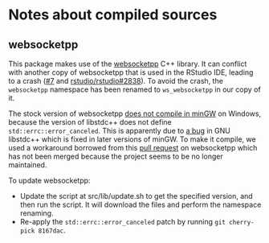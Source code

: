 Notes about compiled sources
============================

## websocketpp

This package makes use of the [websocketpp](https://github.com/zaphoyd/websocketpp) C++ library. It can conflict with another copy of websocketpp that is used in the RStudio IDE, leading to a crash ([#7](https://github.com/rstudio/websocket/issues/7) and [rstudio/rstudio#2838](https://github.com/rstudio/rstudio/issues/2838)). To avoid the crash, the `websocketpp` namespace has been renamed to `ws_websocketpp` in our copy of it.

The stock version of websocketpp [does not compile in minGW](https://github.com/zaphoyd/websocketpp/issues/478) on Windows, because the version of libstdc++ does not define `std::errc::error_canceled`. This is apparently due to [a bug](https://gcc.gnu.org/bugzilla/show_bug.cgi?id=68307) in GNU libstdc++ which is fixed in later versions of minGW. To make it compile, we used a workaround borrowed from this [pull request](https://github.com/zaphoyd/websocketpp/pull/479) on websocketpp which has not been merged because the project seems to be no longer maintained.

To update websocketpp:

* Update the script at src/lib/update.sh to get the specified version, and then run the script. It will download the files and perform the namespace renaming.
* Re-apply the `std::errc::error_canceled` patch by running `git cherry-pick 8167dac`.
